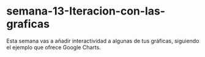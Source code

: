 # semana-13-Iteracion-con-las-graficas
 Esta semana vas a añadir interactividad a algunas de tus gráficas, siguiendo el ejemplo que ofrece Google Charts.
